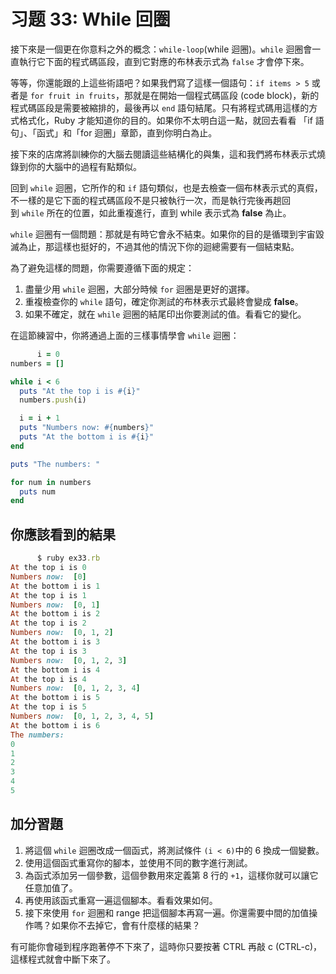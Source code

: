 # 习题 33: While 回圈

接下來是一個更在你意料之外的概念：`while-loop`(while 迴圈)。`while` 迴圈會一直執行它下面的程式碼區段，直到它對應的布林表示式為 `false` 才會停下來。

等等，你還能跟的上這些術語吧？如果我們寫了這樣一個語句：`if items > 5` 或者是 `for fruit in fruits`，那就是在開始一個程式碼區段 (code block)，新的程式碼區段是需要被縮排的，最後再以 `end` 語句結尾。只有將程式碼用這樣的方式格式化，Ruby 才能知道你的目的。如果你不太明白這一點，就回去看看 「if 語句」、「函式」和「for 迴圈」章節，直到你明白為止。

接下來的店席將訓練你的大腦去閱讀這些結構化的與集，這和我們將布林表示式燒錄到你的大腦中的過程有點類似。

回到 `while` 迴圈，它所作的和 `if` 語句類似，也是去檢查一個布林表示式的真假，不一樣的是它下面的程式碼區段不是只被執行一次，而是執行完後再趟回到 `while` 所在的位置，如此重複進行，直到 while 表示式為 **false** 為止。

`while` 迴圈有一個問題：那就是有時它會永不結束。如果你的目的是循環到宇宙毀滅為止，那這樣也挺好的，不過其他的情況下你的迴總需要有一個結束點。

為了避免這樣的問題，你需要遵循下面的規定：

1.  盡量少用 `while` 迴圈，大部分時候 `for` 迴圈是更好的選擇。
2.  重複檢查你的 `while` 語句，確定你測試的布林表示式最終會變成 **false**。
3.  如果不確定，就在 `while` 迴圈的結尾印出你要測試的值。看看它的變化。

在這節練習中，你將通過上面的三樣事情學會 `while` 迴圈：

```rb
      i = 0
numbers = []

while i < 6
  puts "At the top i is #{i}"
  numbers.push(i)

  i = i + 1
  puts "Numbers now: #{numbers}"
  puts "At the bottom i is #{i}"
end

puts "The numbers: "

for num in numbers
  puts num
end

```

## 你應該看到的結果

```rb
      $ ruby ex33.rb
At the top i is 0
Numbers now:  [0]
At the bottom i is 1
At the top i is 1
Numbers now:  [0, 1]
At the bottom i is 2
At the top i is 2
Numbers now:  [0, 1, 2]
At the bottom i is 3
At the top i is 3
Numbers now:  [0, 1, 2, 3]
At the bottom i is 4
At the top i is 4
Numbers now:  [0, 1, 2, 3, 4]
At the bottom i is 5
At the top i is 5
Numbers now:  [0, 1, 2, 3, 4, 5]
At the bottom i is 6
The numbers: 
0
1
2
3
4
5

```

## 加分習題

1.  將這個 `while` 迴圈改成一個函式，將測試條件 `(i < 6)`中的 6 換成一個變數。
2.  使用這個函式重寫你的腳本，並使用不同的數字進行測試。
3.  為函式添加另一個參數，這個參數用來定義第 8 行的 `+1`，這樣你就可以讓它任意加值了。
4.  再使用該函式重寫一遍這個腳本。看看效果如何。
5.  接下來使用 `for` 迴圈和 range 把這個腳本再寫一遍。你還需要中間的加值操作嗎？如果你不去掉它，會有什麼樣的結果？

有可能你會碰到程序跑著停不下來了，這時你只要按著 CTRL 再敲 c (CTRL-c)，這樣程式就會中斷下來了。